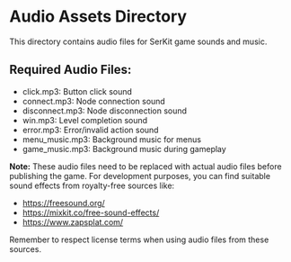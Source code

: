 # Audio Assets Directory

This directory contains audio files for SerKit game sounds and music.

## Required Audio Files:
- click.mp3: Button click sound
- connect.mp3: Node connection sound
- disconnect.mp3: Node disconnection sound
- win.mp3: Level completion sound
- error.mp3: Error/invalid action sound
- menu_music.mp3: Background music for menus
- game_music.mp3: Background music during gameplay

**Note:** These audio files need to be replaced with actual audio files before publishing the game. For development purposes, you can find suitable sound effects from royalty-free sources like:
- https://freesound.org/
- https://mixkit.co/free-sound-effects/
- https://www.zapsplat.com/

Remember to respect license terms when using audio files from these sources.
